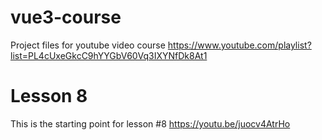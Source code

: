 # vue3-course
Project files for youtube video course https://www.youtube.com/playlist?list=PL4cUxeGkcC9hYYGbV60Vq3IXYNfDk8At1
# Lesson 8
This is the starting point for lesson #8 https://youtu.be/juocv4AtrHo